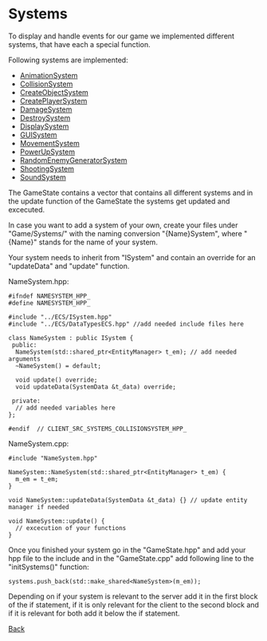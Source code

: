 # Systems

To display and handle events for our game we implemented different systems, that have each a special function.

Following systems are implemented:

* [AnimationSystem](../systems/animationsystem.md)
* [CollisionSystem](../systems/collisionsystem.md)
* [CreateObjectSystem](../systems/createobjectsystem.md)
* [CreatePlayerSystem](../systems/createplayersystem.md)
* [DamageSystem](../systems/damagesystem.md)
* [DestroySystem](../systems/destroysystem.md)
* [DisplaySystem](../systems/displaysystem.md)
* [GUISystem](../systems/guisystem.md)
* [MovementSystem](../systems/movementsystem.md)
* [PowerUpSystem](../systems/powerupsystem.md)
* [RandomEnemyGeneratorSystem](../systems/randomenemygeneratorsystem.md)
* [ShootingSystem](../systems/shootingsystem.md)
* [SoundSystem](../systems/soundsystem.md)

The GameState contains a vector that contains all different systems and in the update function of the GameState the systems get updated and excecuted.

In case you want to add a system of your own, create your files under "Game/Systems/" with the naming conversion "{Name}System", where "{Name}" stands for the name of your system.

Your system needs to inherit from "ISystem" and contain an override for an "updateData" and "update" function.

NameSystem.hpp:

```
#ifndef NAMESYSTEM_HPP_
#define NAMESYSTEM_HPP_

#include "../ECS/ISystem.hpp"
#include "../ECS/DataTypesECS.hpp" //add needed include files here

class NameSystem : public ISystem {
 public:
  NameSystem(std::shared_ptr<EntityManager> t_em); // add needed arguments
  ~NameSystem() = default;

  void update() override;
  void updateData(SystemData &t_data) override;

 private:
  // add needed variables here
};

#endif  // CLIENT_SRC_SYSTEMS_COLLISIONSYSTEM_HPP_
```

NameSystem.cpp:

```
#include "NameSystem.hpp"

NameSystem::NameSystem(std::shared_ptr<EntityManager> t_em) {
  m_em = t_em;
}

void NameSystem::updateData(SystemData &t_data) {} // update entity manager if needed

void NameSystem::update() {
  // excecution of your functions
}

```

Once you finished your system go in the "GameState.hpp" and add your hpp file to the include and in the "GameState.cpp" add following line to the "initSystems()" function:

```
systems.push_back(std::make_shared<NameSystem>(m_em));
```

Depending on if your system is relevant to the server add it in the first block of the if statement, if it is only relevant for the client to the second block and if it is relevant for both add it below the if statement.

[Back](../overview/game-engine.md)
